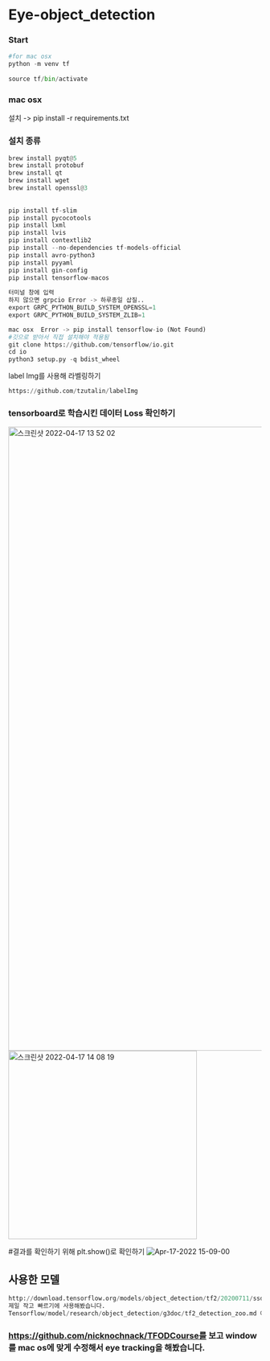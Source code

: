 # Eye-object_detection

### Start 
```python
#for mac osx   
python -m venv tf   
   
source tf/bin/activate
```
   
### mac osx   
설치 -> pip install -r requirements.txt   
   
### 설치 종류
```python
brew install pyqt@5
brew install protobuf
brew install qt
brew install wget
brew install openssl@3   
    
    
pip install tf-slim
pip install pycocotools
pip install lxml
pip install lvis
pip install contextlib2
pip install --no-dependencies tf-models-official
pip install avro-python3
pip install pyyaml
pip install gin-config
pip install tensorflow-macos
   
터미널 창에 입력 
하지 않으면 grpcio Error -> 하루종일 삽질..
export GRPC_PYTHON_BUILD_SYSTEM_OPENSSL=1
export GRPC_PYTHON_BUILD_SYSTEM_ZLIB=1

mac osx  Error -> pip install tensorflow-io (Not Found)
#깃으로 받아서 직접 설치해야 적용됨
git clone https://github.com/tensorflow/io.git
cd io
python3 setup.py -q bdist_wheel

```

label Img를 사용해 라벨링하기
```python
https://github.com/tzutalin/labelImg
```

### tensorboard로 학습시킨 데이터 Loss 확인하기
<img width="1242" alt="스크린샷 2022-04-17 13 52 02" src="https://user-images.githubusercontent.com/81940655/163702807-9438a71a-76e2-4e7f-bced-e75155a02362.png">

<img width="375" alt="스크린샷 2022-04-17 14 08 19" src="https://user-images.githubusercontent.com/81940655/163702841-da8224e3-2213-4c4d-9b49-7ee4c4393ac3.png">

#결과를 확인하기 위해 plt.show()로 확인하기
![Apr-17-2022 15-09-00](https://user-images.githubusercontent.com/81940655/163702910-12aa7aa2-1cf6-4875-b5c2-57683de03127.gif)

## 사용한 모델
```python
http://download.tensorflow.org/models/object_detection/tf2/20200711/ssd_mobilenet_v2_fpnlite_320x320_coco17_tpu-8.tar.gz
제일 작고 빠르기에 사용해봤습니다.   
Tensorflow/model/research/object_detection/g3doc/tf2_detection_zoo.md 에서 많은 모델들 이름과 tar.gz 파일 및 map 존재
```

### https://github.com/nicknochnack/TFODCourse를 보고 window를 mac os에 맞게 수정해서 eye tracking을 해봤습니다.
